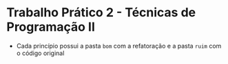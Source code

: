 # Trabalho Prático 2 - Técnicas de Programação II

- Cada princípio possui a pasta `bom` com a refatoração e a pasta `ruim` com o código original
